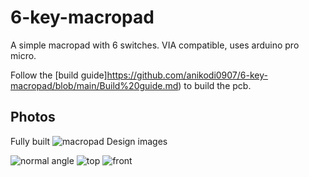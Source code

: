 # 6-key-macropad
A simple macropad with 6 switches. VIA compatible, uses arduino pro micro.

Follow the [build guide]https://github.com/anikodi0907/6-key-macropad/blob/main/Build%20guide.md) to build the pcb.

## Photos
Fully built
![macropad](https://user-images.githubusercontent.com/78634764/183244477-a4995a77-fc4e-47b0-a126-798a60c253f6.png)
Design images

![normal angle](https://user-images.githubusercontent.com/78634764/183244492-4e1663f5-3f7e-4b37-861c-b2b6ef960260.png)
![top](https://user-images.githubusercontent.com/78634764/183244496-8775dc27-283c-49c5-ab71-aab638a9e740.png)
![front](https://user-images.githubusercontent.com/78634764/183244501-e4fb654a-1273-4df4-b6c6-ea497af8fb7c.png)
